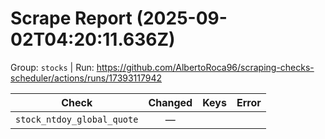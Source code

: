 # Scrape Report (2025-09-02T04:20:11.636Z)

Group: `stocks`  |  Run: https://github.com/AlbertoRoca96/scraping-checks-scheduler/actions/runs/17393117942

| Check | Changed | Keys | Error |
|---|:---:|:--|:--|
| `stock_ntdoy_global_quote` | — |  |  |
